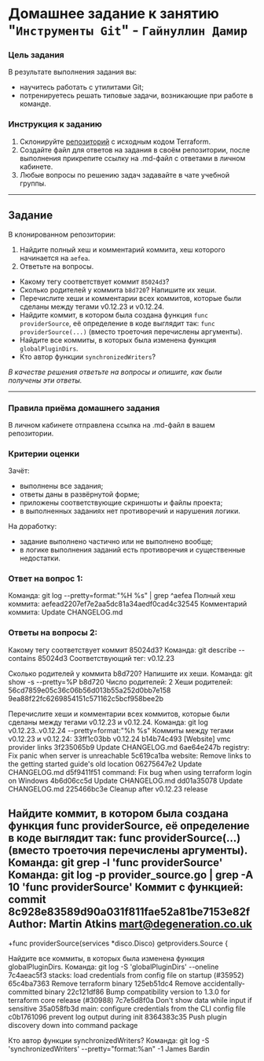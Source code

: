 # Домашнее задание к занятию "`Инструменты Git`" - `Гайнуллин Дамир`


### Цель задания

В результате выполнения задания вы:

* научитесь работать с утилитами Git;
* потренируетесь решать типовые задачи, возникающие при работе в команде. 

### Инструкция к заданию

1. Склонируйте [репозиторий](https://github.com/hashicorp/terraform) с исходным кодом Terraform.
2. Создайте файл для ответов на задания в своём репозитории, после выполнения прикрепите ссылку на .md-файл с ответами в личном кабинете.
3. Любые вопросы по решению задач задавайте в чате учебной группы.

------

## Задание

В клонированном репозитории:

1. Найдите полный хеш и комментарий коммита, хеш которого начинается на `aefea`.
2. Ответьте на вопросы.

* Какому тегу соответствует коммит `85024d3`?
* Сколько родителей у коммита `b8d720`? Напишите их хеши.
* Перечислите хеши и комментарии всех коммитов, которые были сделаны между тегами  v0.12.23 и v0.12.24.
* Найдите коммит, в котором была создана функция `func providerSource`, её определение в коде выглядит так: `func providerSource(...)` (вместо троеточия перечислены аргументы).
* Найдите все коммиты, в которых была изменена функция `globalPluginDirs`.
* Кто автор функции `synchronizedWriters`? 

*В качестве решения ответьте на вопросы и опишите, как были получены эти ответы.*

---

### Правила приёма домашнего задания

В личном кабинете отправлена ссылка на .md-файл в вашем репозитории.

### Критерии оценки

Зачёт:

* выполнены все задания;
* ответы даны в развёрнутой форме;
* приложены соответствующие скриншоты и файлы проекта;
* в выполненных заданиях нет противоречий и нарушения логики.

На доработку:

* задание выполнено частично или не выполнено вообще;
* в логике выполнения заданий есть противоречия и существенные недостатки.



### Ответ на вопрос 1:
Команда: git log --pretty=format:"%H %s" | grep ^aefea
Полный хеш коммита: aefead2207ef7e2aa5dc81a34aedf0cad4c32545
Комментарий коммита: Update CHANGELOG.md

### Ответы на вопросы 2:

Какому тегу соответствует коммит 85024d3?
Команда: git describe --contains 85024d3
Соответствующий тег: v0.12.23


Сколько родителей у коммита b8d720? Напишите их хеши.
Команда: git show -s --pretty=%P b8d720
Число родителей: 2
Хеши родителей:
56cd7859e05c36c06b56d013b55a252d0bb7e158
9ea88f22fc6269854151c571162c5bcf958bee2b


Перечислите хеши и комментарии всех коммитов, которые были сделаны между тегами v0.12.23 и v0.12.24.
Команда: git log v0.12.23..v0.12.24 --pretty=format:"%h %s"
Коммиты между тегами v0.12.23 и v0.12.24:
33ff1c03bb v0.12.24
b14b74c493 [Website] vmc provider links
3f235065b9 Update CHANGELOG.md
6ae64e247b registry: Fix panic when server is unreachable
5c619ca1ba website: Remove links to the getting started guide's old location
06275647e2 Update CHANGELOG.md
d5f9411f51 command: Fix bug when using terraform login on Windows
4b6d06cc5d Update CHANGELOG.md
dd01a35078 Update CHANGELOG.md
225466bc3e Cleanup after v0.12.23 release


Найдите коммит, в котором была создана функция func providerSource, её определение в коде выглядит так: func providerSource(...) (вместо троеточия перечислены аргументы).
Команда: git grep -l 'func providerSource'
Команда: git log -p provider_source.go | grep -A 10 'func providerSource'
Коммит с функцией: 
commit 8c928e83589d90a031f811fae52a81be7153e82f
Author: Martin Atkins <mart@degeneration.co.uk>
--
+func providerSource(services *disco.Disco) getproviders.Source {


Найдите все коммиты, в которых была изменена функция globalPluginDirs.
Команда: git log -S 'globalPluginDirs' --oneline
7c4aeac5f3 stacks: load credentials from config file on startup (#35952)
65c4ba7363 Remove terraform binary
125eb51dc4 Remove accidentally-committed binary
22c121df86 Bump compatibility version to 1.3.0 for terraform core release (#30988)
7c7e5d8f0a Don't show data while input if sensitive
35a058fb3d main: configure credentials from the CLI config file
c0b1761096 prevent log output during init
8364383c35 Push plugin discovery down into command package



Кто автор функции synchronizedWriters?
Команда: git log -S 'synchronizedWriters' --pretty="format:%an" -1
James Bardin


